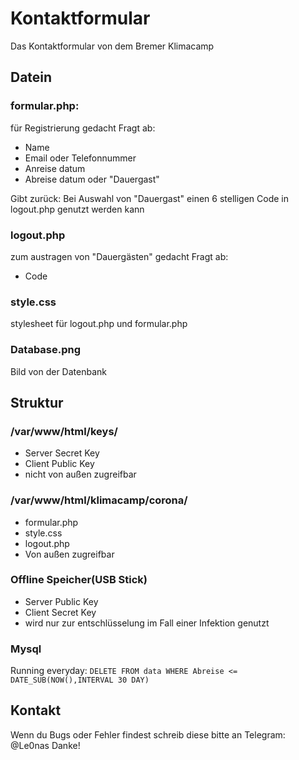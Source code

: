# Kontaktformular
Das Kontaktformular von dem Bremer Klimacamp

## Datein
### formular.php:
für Registrierung gedacht
Fragt ab:
- Name
- Email oder Telefonnummer
- Anreise datum
- Abreise datum oder "Dauergast"

Gibt zurück: Bei Auswahl von "Dauergast" einen 6 stelligen Code in logout.php genutzt werden kann


### logout.php
zum austragen von "Dauergästen" gedacht
Fragt ab:
- Code


### style.css
stylesheet für logout.php und formular.php


### Database.png
Bild von der Datenbank



## Struktur
### /var/www/html/keys/
- Server Secret Key
- Client Public Key
- nicht von außen zugreifbar


### /var/www/html/klimacamp/corona/
- formular.php
- style.css
- logout.php
- Von außen zugreifbar


### Offline Speicher(USB Stick)
- Server Public Key
- Client Secret Key
- wird nur zur entschlüsselung im Fall einer Infektion genutzt

### Mysql
Running everyday:
`DELETE FROM data WHERE Abreise <= DATE_SUB(NOW(),INTERVAL 30 DAY)`

## Kontakt
Wenn du Bugs oder Fehler findest schreib diese bitte an Telegram: @Le0nas
Danke!
